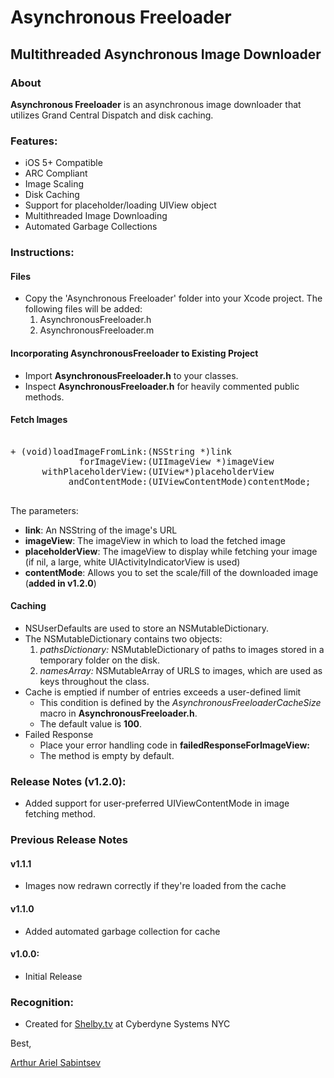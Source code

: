 # Asynchronous Freeloader

## Multithreaded Asynchronous Image Downloader

### About
**Asynchronous Freeloader** is an asynchronous image downloader that utilizes Grand Central Dispatch and disk caching.

### Features:
- iOS 5+ Compatible
- ARC Compliant
- Image Scaling
- Disk Caching
- Support for placeholder/loading UIView object
- Multithreaded Image Downloading
- Automated Garbage Collections 

### Instructions:

#### Files
- Copy the 'Asynchronous Freeloader' folder into your Xcode project. The following files will be added:
	1. AsynchronousFreeloader.h
	1. AsynchronousFreeloader.m

#### Incorporating AsynchronousFreeloader to Existing Project
- Import **AsynchronousFreeloader.h** to your classes.
- Inspect **AsynchronousFreeloader.h** for heavily commented public methods.

#### Fetch Images
<pre>

+ (void)loadImageFromLink:(NSString *)link 
             forImageView:(UIImageView *)imageView 
      withPlaceholderView:(UIView*)placeholderView
           andContentMode:(UIViewContentMode)contentMode;

</pre>
The parameters:

- **link**: An NSString of the image's URL
- **imageView**: The imageView in which to load the fetched image
- **placeholderView**: The imageView to display while fetching your image (if nil, a large, white UIActivityIndicatorView is used)
- **contentMode**: Allows you to set the scale/fill of the downloaded image (**added in v1.2.0**)


#### Caching
- NSUserDefaults are used to store an NSMutableDictionary.
- The NSMutableDictionary contains two objects:
	1. *pathsDictionary:* NSMutableDictionary of paths to images stored in a temporary folder on the disk. 
	1. *namesArray:* NSMutableArray of URLS to images, which are used as keys throughout the class. 
- Cache is emptied if number of entries exceeds a user-defined limit
	- This condition is defined by the *AsynchronousFreeloaderCacheSize* macro in **AsynchronousFreeloader.h**.
	- The default value is **100**.
- Failed Response
	- Place your error handling code in **failedResponseForImageView:** 
	- The method is empty by default.

###  Release Notes (v1.2.0):
-  Added support for user-preferred UIViewContentMode in image fetching method.

###  Previous Release Notes
#### v1.1.1
- Images now redrawn correctly if they're loaded from the cache

#### v1.1.0
- Added automated garbage collection for cache

#### v1.0.0:
- Initial Release

### Recognition:
- Created for [Shelby.tv](http://www.shelby.tv) at Cyberdyne Systems NYC

Best,

[Arthur Ariel Sabintsev](http://www.sabintsev.com)  